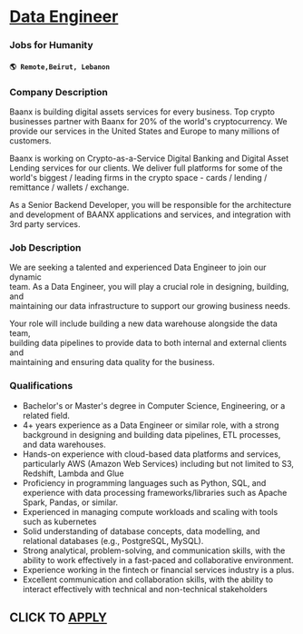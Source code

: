 # [Data Engineer](https://www.remotewlb.com/apply/data-engineer-116033)  
### Jobs for Humanity  
#### `🌎 Remote,Beirut, Lebanon`  

### **Company Description**

Baanx is building digital assets services for every business. Top crypto businesses partner with Baanx for 20% of the world's cryptocurrency. We provide our services in the United States and Europe to many millions of customers.  
  
Baanx is working on Crypto-as-a-Service Digital Banking and Digital Asset Lending services for our clients. We deliver full platforms for some of the world's biggest / leading firms in the crypto space - cards / lending / remittance / wallets / exchange.  
  
As a Senior Backend Developer, you will be responsible for the architecture and development of BAANX applications and services, and integration with 3rd party services.

###  **Job Description**

We are seeking a talented and experienced Data Engineer to join our dynamic  
team. As a Data Engineer, you will play a crucial role in designing, building, and  
maintaining our data infrastructure to support our growing business needs.

Your role will include building a new data warehouse alongside the data team,  
building data pipelines to provide data to both internal and external clients and  
maintaining and ensuring data quality for the business.

###  **Qualifications**

  * Bachelor's or Master's degree in Computer Science, Engineering, or a related field.
  * 4+ years experience as a Data Engineer or similar role, with a strong background in designing and building data pipelines, ETL processes, and data warehouses.
  * Hands-on experience with cloud-based data platforms and services, particularly AWS (Amazon Web Services) including but not limited to S3, Redshift, Lambda and Glue
  * Proficiency in programming languages such as Python, SQL, and experience with data processing frameworks/libraries such as Apache Spark, Pandas, or similar.
  * Experienced in managing compute workloads and scaling with tools such as kubernetes
  * Solid understanding of database concepts, data modelling, and relational databases (e.g., PostgreSQL, MySQL).
  * Strong analytical, problem-solving, and communication skills, with the ability to work effectively in a fast-paced and collaborative environment.
  * Experience working in the fintech or financial services industry is a plus.
  * Excellent communication and collaboration skills, with the ability to interact effectively with technical and non-technical stakeholders

  
## CLICK TO [APPLY](https://www.remotewlb.com/apply/data-engineer-116033)

